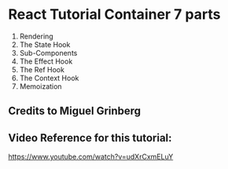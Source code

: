 # React Tutorial Container 7 parts
<ol>
<li>Rendering</li><li>The State Hook</li><li>Sub-Components</li>
<li>The Effect Hook</li><li>The Ref Hook</li><li>The Context Hook</li>
<li>Memoization</li>
</ol>

## Credits to Miguel Grinberg
## Video Reference for this tutorial:
https://www.youtube.com/watch?v=udXrCxmELuY
